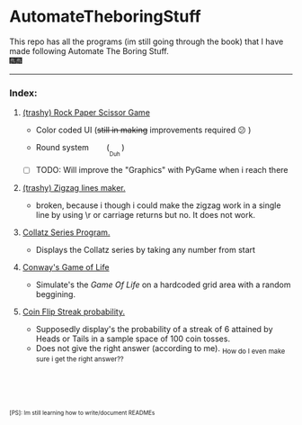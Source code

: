 # AutomateTheboringStuff
This repo has all the programs (im still going through the book) that I have made following Automate The Boring Stuff.\
:fireworks::fireworks:

-----------------------------



### Index:
1. [(trashy) Rock Paper Scissor Game](https://github.com/RoguedBear/AutomateTheboringStuff/blob/master/trashy%20RockPaper%20game.py "(trashy) Rock Paper Scissor Game")
   - Color coded UI (~~still in making~~ improvements required :confused: )

   - Round system &nbsp;&nbsp;&nbsp;&nbsp;&nbsp;&nbsp; (<sub><sub><sub><font size = '0.5'>Duh </font></sub></sub></sub>)
   -[ ] TODO: Will improve the "Graphics" with PyGame when i reach there


2. [(trashy) Zigzag lines maker.](https://github.com/RoguedBear/AutomateTheboringStuff/blob/master/zigzag.py)
    - broken, because i though i could make the zigzag work in a single line by using \r or carriage returns but no. It does not work.

3. [Collatz Series Program.](https://github.com/RoguedBear/AutomateTheboringStuff/blob/master/collatz.py)
   - Displays the Collatz series by taking any number from start

4. [Conway's Game of Life](https://github.com/RoguedBear/AutomateTheboringStuff/blob/master/conwayGameOfLife.py)
   - Simulate's the <i>Game Of Life</i> on a hardcoded grid area with a random beggining.

5. [Coin Flip Streak probability.](https://github.com/RoguedBear/AutomateTheboringStuff/blob/master/coinflipstreak.py)
   - Supposedly display's the probability of a streak of 6 attained by Heads or Tails in a sample space of 100 coin tosses.
   - Does not give the right answer (according to me). <sub>How do I even make sure i get the right answer??</sub>

\
\
\
\
<sub><sub><font size ='1.5'> [PS]: Im still learning how to write/document READMEs</sub></sub>
